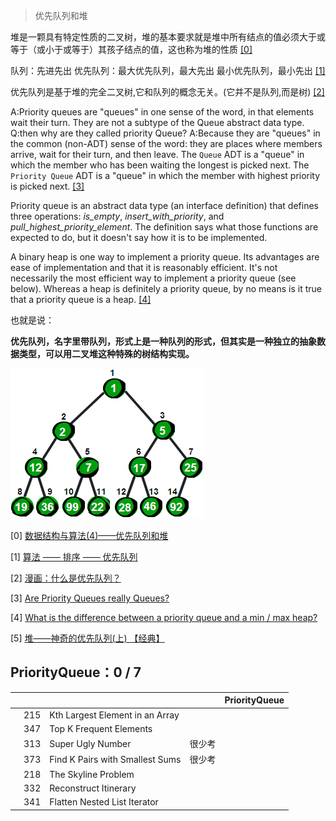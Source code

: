 > 优先队列和堆

堆是一颗具有特定性质的二叉树，堆的基本要求就是堆中所有结点的值必须大于或等于（或小于或等于）其孩子结点的值，这也称为堆的性质 [[0]](https://www.cnblogs.com/wmyskxz/p/9301021.html)


队列：先进先出
优先队列：最大优先队列，最大先出
最小优先队列，最小先出 [[1]](https://blog.csdn.net/qian520ao/article/details/80531150)

优先队列是基于堆的完全二叉树,它和队列的概念无关。(它并不是队列,而是树) [[2]](http://www.sohu.com/a/256022793_478315)

A:Priority queues are "queues" in one sense of the word, in that elements wait their turn. They are not a subtype of the Queue abstract data type.
Q:then why are they called priority Queue?
A:Because they are "queues" in the common (non-ADT) sense of the word: they are places where members arrive, wait for their turn, and then leave. The `Queue` ADT is a "queue" in which the member who has been waiting the longest is picked next. The `Priority Queue` ADT is a "queue" in which the member with highest priority is picked next. [[3]](https://stackoverflow.com/questions/19453616/are-priority-queues-really-queues)

Priority queue is an abstract data type (an interface definition) that defines three operations: *is_empty*, *insert_with_priority*, and *pull_highest_priority_element*. The definition says what those functions are expected to do, but it doesn't say how it is to be implemented.

A binary heap is one way to implement a priority queue. Its advantages are ease of implementation and that it is reasonably efficient. It's not necessarily the most efficient way to implement a priority queue (see below). Whereas a heap is definitely a priority queue, by no means is it true that a priority queue is a heap. [[4]](https://stackoverflow.com/questions/48795979/what-is-the-difference-between-a-priority-queue-and-a-min-max-heap)

也就是说：

**优先队列，名字里带队列，形式上是一种队列的形式，但其实是一种独立的抽象数据类型，可以用二叉堆这种特殊的树结构实现。**


![最小堆](https://github.com/Vida42/Leetcode/blob/master/Pic/min-heap.png)


[0] [数据结构与算法(4)——优先队列和堆](https://www.cnblogs.com/wmyskxz/p/9301021.html)

[1] [算法 —— 排序 —— 优先队列](https://blog.csdn.net/qian520ao/article/details/80531150)

[2] [漫画：什么是优先队列？](http://www.sohu.com/a/256022793_478315)

[3] [Are Priority Queues really Queues?](https://stackoverflow.com/questions/19453616/are-priority-queues-really-queues)

[4] [What is the difference between a priority queue and a min / max heap?](https://stackoverflow.com/questions/48795979/what-is-the-difference-between-a-priority-queue-and-a-min-max-heap)

[5] [堆——神奇的优先队列(上) 【经典】](https://www.cnblogs.com/chenweichu/articles/5710567.html)


## PriorityQueue：0 / 7

|     |     |     |    |  PriorityQueue  |
| --- | --- | --- | --- | --- |
||215|	Kth Largest Element in an Array	|||
||347|	Top K Frequent Elements	|||
||313|	Super Ugly Number	|很少考||
||373|	Find K Pairs with Smallest Sums	|很少考||
||218|	The Skyline Problem	|||
||332|	Reconstruct Itinerary	|||
||341|	Flatten Nested List Iterator|||

